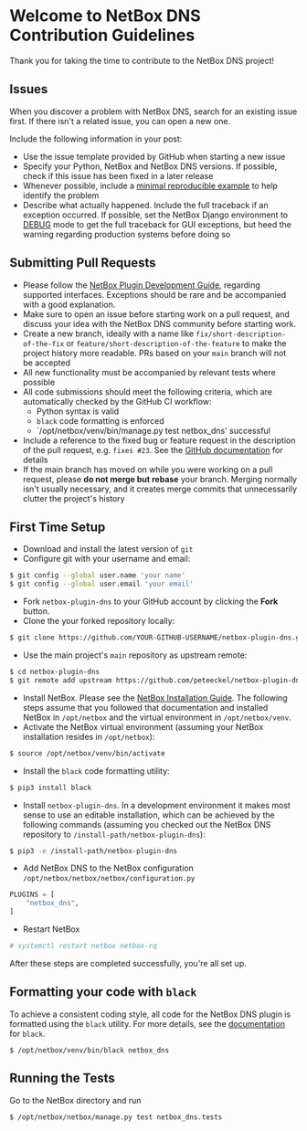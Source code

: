 # Welcome to NetBox DNS Contribution Guidelines

Thank you for taking the time to contribute to the NetBox DNS project!

## Issues

When you discover a problem with NetBox DNS, search for an existing issue first. If there isn't a related issue, you can open a new one.

Include the following information in your post:

* Use the issue template provided by GitHub when starting a new issue
* Specify your Python, NetBox and NetBox DNS versions. If possible, check if this issue has been fixed in a later release
* Whenever possible, include a [minimal reproducible example](https://stackoverflow.com/help/minimal-reproducible-example) to help identify the problem
* Describe what actually happened. Include the full traceback if an exception occurred. If possible, set the NetBox Django environment to [DEBUG](https://demo.netbox.dev/static/docs/configuration/optional-settings/#debug) mode to get the full traceback for GUI exceptions, but heed the warning regarding production systems before doing so

## Submitting Pull Requests

* Please follow the [NetBox Plugin Development Guide](https://netbox.readthedocs.io/en/stable/plugins/development/), regarding supported interfaces. Exceptions should be rare and be accompanied with a good explanation.
* Make sure to open an issue before starting work on a pull request, and discuss your idea with the NetBox DNS community before starting work.
* Create a new branch, ideally with a name like `fix/short-description-of-the-fix` or `feature/short-description-of-the-feature` to make the project history more readable. PRs based on your `main` branch will not be accepted
* All new functionality must be accompanied by relevant tests where possible
* All code submissions should meet the following criteria, which are automatically checked by the GitHub CI workflow:
    * Python syntax is valid
    * `black` code formatting is enforced
    * `/opt/netbox/venv/bin/manage.py test netbox_dns' successful
* Include a reference to the fixed bug or feature request in the description of the pull request, e.g. `fixes #23`. See the [GitHub documentation](https://docs.github.com/en/get-started/writing-on-github/working-with-advanced-formatting/using-keywords-in-issues-and-pull-requests) for details
* If the main branch has moved on while you were working on a pull request, please __do not merge but rebase__ your branch. Merging normally isn't usually necessary, and it creates merge commits that unnecessarily clutter the project's history

## First Time Setup

* Download and install the latest version of `git`
* Configure git with your username and email:

```bash
$ git config --global user.name 'your name'
$ git config --global user.email 'your email'
```

* Fork `netbox-plugin-dns` to your GitHub account by clicking the __Fork__ button.
* Clone the your forked repository locally:

```bash
$ git clone https://github.com/YOUR-GITHUB-USERNAME/netbox-plugin-dns.git
```

* Use the main project's `main` repository as upstream remote:

```bash
$ cd netbox-plugin-dns
$ git remote add upstream https://github.com/peteeckel/netbox-plugin-dns.git
```

* Install NetBox. Please see the [NetBox Installation Guide](https://github.com/netbox-community/netbox/blob/develop/docs/installation/index.md). The following steps assume that you followed that documentation and installed NetBox in `/opt/netbox` and the virtual environment in `/opt/netbox/venv`.
* Activate the NetBox virtual environment (assuming your NetBox installation resides in `/opt/netbox`):

```bash
$ source /opt/netbox/venv/bin/activate
```

* Install the `black` code formatting utility:

```bash
$ pip3 install black
```

* Install `netbox-plugin-dns`. In a development environment it makes most sense to use an editable installation, which can be achieved by the following commands (assuming you checked out the NetBox DNS repository to `/install-path/netbox-plugin-dns`):

```bash
$ pip3 -e /install-path/netbox-plugin-dns

```

* Add NetBox DNS to the NetBox configuration `/opt/netbox/netbox/netbox/configuration.py`

```python
PLUGINS = [
    "netbox_dns",
]
```

* Restart NetBox

```bash
# systemctl restart netbox netbox-rq
```

After these steps are completed successfully, you're all set up.

## Formatting your code with `black`
To achieve a consistent coding style, all code for the NetBox DNS plugin is formatted using the `black` utility. For more details, see the [documentation](https://black.readthedocs.io/en/stable/index.html) for `black`.

```
$ /opt/netbox/venv/bin/black netbox_dns
```

## Running the Tests

Go to the NetBox directory and run

```bash
$ /opt/netbox/netbox/manage.py test netbox_dns.tests
```
